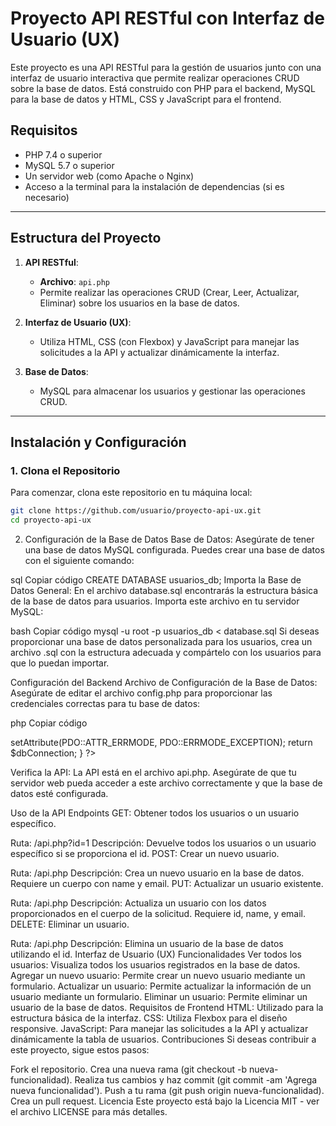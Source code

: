 # Proyecto API RESTful con Interfaz de Usuario (UX)

Este proyecto es una API RESTful para la gestión de usuarios junto con una interfaz de usuario interactiva que permite realizar operaciones CRUD sobre la base de datos. Está construido con PHP para el backend, MySQL para la base de datos y HTML, CSS y JavaScript para el frontend.

## Requisitos

- PHP 7.4 o superior
- MySQL 5.7 o superior
- Un servidor web (como Apache o Nginx)
- Acceso a la terminal para la instalación de dependencias (si es necesario)

---

## Estructura del Proyecto

1. **API RESTful**:  
   - **Archivo**: `api.php`  
   - Permite realizar las operaciones CRUD (Crear, Leer, Actualizar, Eliminar) sobre los usuarios en la base de datos.

2. **Interfaz de Usuario (UX)**:  
   - Utiliza HTML, CSS (con Flexbox) y JavaScript para manejar las solicitudes a la API y actualizar dinámicamente la interfaz.

3. **Base de Datos**:  
   - MySQL para almacenar los usuarios y gestionar las operaciones CRUD.

---

## Instalación y Configuración

### 1. Clona el Repositorio

Para comenzar, clona este repositorio en tu máquina local:

```bash
git clone https://github.com/usuario/proyecto-api-ux.git
cd proyecto-api-ux
```
2. Configuración de la Base de Datos
Base de Datos:
Asegúrate de tener una base de datos MySQL configurada. Puedes crear una base de datos con el siguiente comando:

sql
Copiar código
CREATE DATABASE usuarios_db;
Importa la Base de Datos General:
En el archivo database.sql encontrarás la estructura básica de la base de datos para usuarios. Importa este archivo en tu servidor MySQL:

bash
Copiar código
mysql -u root -p usuarios_db < database.sql
Si deseas proporcionar una base de datos personalizada para los usuarios, crea un archivo .sql con la estructura adecuada y compártelo con los usuarios para que lo puedan importar.

Configuración del Backend
Archivo de Configuración de la Base de Datos:
Asegúrate de editar el archivo config.php para proporcionar las credenciales correctas para tu base de datos:

php
Copiar código
<?php
define('DB_SERVER', 'localhost');
define('DB_USERNAME', 'root');
define('DB_PASSWORD', '');
define('DB_DATABASE', 'usuarios_db');

function getDB() {
    $dbConnection = new PDO("mysql:host=" . DB_SERVER . ";dbname=" . DB_DATABASE, DB_USERNAME, DB_PASSWORD);
    $dbConnection->setAttribute(PDO::ATTR_ERRMODE, PDO::ERRMODE_EXCEPTION);
    return $dbConnection;
}
?>
Verifica la API:
La API está en el archivo api.php. Asegúrate de que tu servidor web pueda acceder a este archivo correctamente y que la base de datos esté configurada.

Uso de la API
Endpoints
GET: Obtener todos los usuarios o un usuario específico.

Ruta: /api.php?id=1
Descripción: Devuelve todos los usuarios o un usuario específico si se proporciona el id.
POST: Crear un nuevo usuario.

Ruta: /api.php
Descripción: Crea un nuevo usuario en la base de datos. Requiere un cuerpo con name y email.
PUT: Actualizar un usuario existente.

Ruta: /api.php
Descripción: Actualiza un usuario con los datos proporcionados en el cuerpo de la solicitud. Requiere id, name, y email.
DELETE: Eliminar un usuario.

Ruta: /api.php
Descripción: Elimina un usuario de la base de datos utilizando el id.
Interfaz de Usuario (UX)
Funcionalidades
Ver todos los usuarios: Visualiza todos los usuarios registrados en la base de datos.
Agregar un nuevo usuario: Permite crear un nuevo usuario mediante un formulario.
Actualizar un usuario: Permite actualizar la información de un usuario mediante un formulario.
Eliminar un usuario: Permite eliminar un usuario de la base de datos.
Requisitos de Frontend
HTML: Utilizado para la estructura básica de la interfaz.
CSS: Utiliza Flexbox para el diseño responsive.
JavaScript: Para manejar las solicitudes a la API y actualizar dinámicamente la tabla de usuarios.
Contribuciones
Si deseas contribuir a este proyecto, sigue estos pasos:

Fork el repositorio.
Crea una nueva rama (git checkout -b nueva-funcionalidad).
Realiza tus cambios y haz commit (git commit -am 'Agrega nueva funcionalidad').
Push a tu rama (git push origin nueva-funcionalidad).
Crea un pull request.
Licencia
Este proyecto está bajo la Licencia MIT - ver el archivo LICENSE para más detalles.
